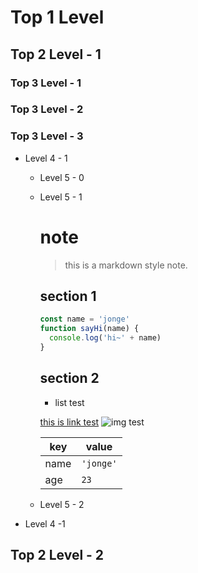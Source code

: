 # Top 1 Level

## Top 2 Level - 1

### Top 3 Level - 1

### Top 3 Level - 2

### Top 3 Level - 3

- Level 4 - 1

  - Level 5 - 0

  - Level 5 - 1
    # note
    
    > this is a markdown style note.
    
    ## section 1
    ```js
    const name = 'jonge'
    function sayHi(name) {
      console.log('hi~' + name)
    }
    ```
    
    ## section 2
    
    * list test
    
    [this is link test](./link)
    ![img test](./img.png)
    
    |key|value|
    |-|-|
    |name|`'jonge'`|
    |age|`23`|

  - Level 5 - 2

- Level 4 -1

## Top 2 Level - 2

